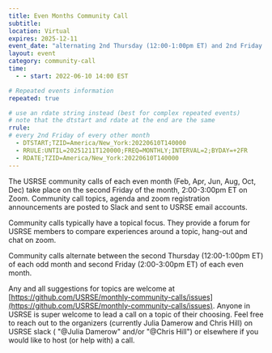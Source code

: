 ```yaml
---
title: Even Months Community Call
subtitle:
location: Virtual
expires: 2025-12-11
event_date: "alternating 2nd Thursday (12:00-1:00pm ET) and 2nd Friday (2:00-3:00pm ET)"
layout: event
category: community-call
time:
  - - start: 2022-06-10 14:00 EST

# Repeated events information
repeated: true

# use an rdate string instead (best for complex repeated events)
# note that the dtstart and rdate at the end are the same
rrule:
# every 2nd Friday of every other month
  - DTSTART;TZID=America/New_York:20220610T140000
  - RRULE:UNTIL=20251211T120000;FREQ=MONTHLY;INTERVAL=2;BYDAY=+2FR
  - RDATE;TZID=America/New_York:20220610T140000
---
```


The USRSE community calls of each even month (Feb, Apr, Jun, Aug, Oct, Dec) take place on the second Friday of the month, 2:00-3:00pm ET on Zoom. Community call topics, agenda and zoom registration announcements are posted to Slack and sent to USRSE email accounts.

Community calls typically have a topical focus. They provide a forum for USRSE members to compare experiences around a topic, hang-out and chat on zoom.

Community calls alternate between the second Thursday (12:00-1:00pm ET) of each odd month and second Friday (2:00-3:00pm ET) of each even month. 

Any and all suggestions for topics are
welcome at [https://github.com/USRSE/monthly-community-calls/issues](https://github.com/USRSE/monthly-community-calls/issues).
Anyone in USRSE is super welcome to lead a call on a topic of their choosing. Feel free to reach out to the organizers (currently Julia Damerow and
Chris Hill) on USRSE slack ( "@Julia Damerow" and/or "@Chris Hill") or elsewhere if you would like to host (or help with) a call.
